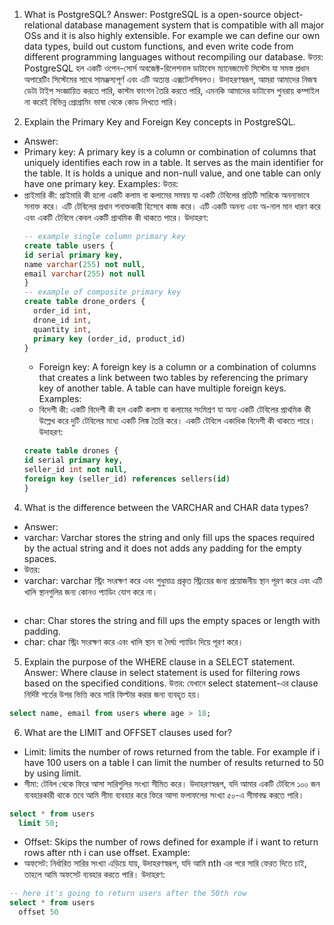 1. What is PostgreSQL?
   Answer: PostgreSQL is a open-source object-relational database management system that is compatible with all major OSs and it is also highly extensible. For example we can define our own data types, build out custom functions, and even write code from different programming languages without recompiling our database.
   উত্তর: PostgreSQL হল একটি ওপেন-সোর্স অবজেক্ট-রিলেশনাল ডাটাবেস ম্যানেজমেন্ট সিস্টেম যা সমস্ত প্রধান অপারেটিং সিস্টেমের সাথে সামঞ্জস্যপূর্ণ এবং এটি অত্যন্ত এক্সটেনসিবলও। উদাহরণস্বরূপ, আমরা আমাদের নিজস্ব ডেটা টাইপ সংজ্ঞায়িত করতে পারি, কাস্টম ফাংশন তৈরি করতে পারি, এমনকি আমাদের ডাটাবেস পুনরায় কম্পাইল না করেই বিভিন্ন প্রোগ্রামিং ভাষা থেকে কোড লিখতে পারি।

3. Explain the Primary Key and Foreign Key concepts in PostgreSQL.
  - Answer:
  - Primary key: A primary key is a column or combination of columns that uniquely identifies each row in a table. It serves as the main identifier for the table. It is holds a unique and non-null value, and one table can only have one primary key. Examples:
  উত্তর:
- প্রাইমারি কী: প্রাইমারি কী হলো একটি কলাম বা কলামের সমন্বয় যা একটি টেবিলের প্রতিটি সারিকে অনন্যভাবে সনাক্ত করে। এটি টেবিলের প্রধান শনাক্তকারী হিসেবে কাজ করে। এটি একটি অনন্য এবং অ-নাল মান ধারণ করে এবং একটি টেবিলে কেবল একটি প্রাথমিক কী থাকতে পারে। উদাহরণ:
  ```sql
  -- example single column primary key
  create table users {
  id serial primary key,
  name varchar(255) not null,
  email varchar(255) not null
  }
  -- example of composite primary key
  create table drone_orders {
    order_id int,
    drone_id int,
    quantity int,
    primary key (order_id, product_id)
  }
  ```
  - Foreign key: A foreign key is a column or a combination of columns that creates a link between two tables by referencing the primary key of another table. A table can have multiple foreign keys. Examples:
  - বিদেশী কী: একটি বিদেশী কী হল একটি কলাম বা কলামের সংমিশ্রণ যা অন্য একটি টেবিলের প্রাথমিক কী উল্লেখ করে দুটি টেবিলের মধ্যে একটি লিঙ্ক তৈরি করে। একটি টেবিলে একাধিক বিদেশী কী থাকতে পারে। উদাহরণ:
  ```sql
  create table drones {
  id serial primary key,
  seller_id int not null,
  foreign key (seller_id) references sellers(id)
  }
  ```


4. What is the difference between the VARCHAR and CHAR data types?
  - Answer:
  - varchar: Varchar stores the string and only fill ups the spaces required by the actual string and it does not adds any padding for the empty spaces.
  - উত্তর:
  - varchar: varchar স্ট্রিং সংরক্ষণ করে এবং শুধুমাত্র প্রকৃত স্ট্রিংয়ের জন্য প্রয়োজনীয় স্থান পূরণ করে এবং এটি খালি স্থানগুলির জন্য কোনও প্যাডিং যোগ করে না।
  ```sql

  ```
  - char: Char stores the string and fill ups the empty spaces or length with padding.
  - char: char স্ট্রিং সংরক্ষণ করে এবং খালি স্থান বা দৈর্ঘ্য প্যাডিং দিয়ে পূরণ করে।

5. Explain the purpose of the WHERE clause in a SELECT statement.
  Answer: Where clause in select statement is used for filtering rows based on the specified conditions.
  উত্তর: যেখানে select statement-এর clause নির্দিষ্ট শর্তের উপর ভিত্তি করে সারি ফিল্টার করার জন্য ব্যবহৃত হয়।
  ```sql
  select name, email from users where age > 18;
  ```

6. What are the LIMIT and OFFSET clauses used for?
  - Limit: limits the number of rows returned from the table. For example if i have 100 users on a table I can limit the number of results returned to 50 by using limit.
  - সীমা: টেবিল থেকে ফিরে আসা সারিগুলির সংখ্যা সীমিত করে। উদাহরণস্বরূপ, যদি আমার একটি টেবিলে ১০০ জন ব্যবহারকারী থাকে তবে আমি সীমা ব্যবহার করে ফিরে আসা ফলাফলের সংখ্যা ৫০-এ সীমাবদ্ধ করতে পারি।
  ```sql
  select * from users
    limit 50;
  ```
  - Offset: Skips the number of rows defined for example if i want to return rows after nth i can use offset. Example:
  - অফসেট: নির্ধারিত সারির সংখ্যা এড়িয়ে যায়, উদাহরণস্বরূপ, যদি আমি nth এর পরে সারি ফেরত দিতে চাই, তাহলে আমি অফসেট ব্যবহার করতে পারি। উদাহরণ:
  ```sql
  -- here it's going to return users after the 50th row
  select * from users
    offset 50
  ```
